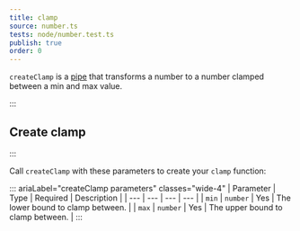 ```yaml
---
title: clamp
source: number.ts
tests: node/number.test.ts
publish: true
order: 0
---
```


`createClamp` is a [pipe](/docs/logic/pipes-overview) that transforms a number to a number clamped between a min and max value.


:::
## Create clamp
:::

Call `createClamp` with these parameters to create your `clamp` function:

::: ariaLabel="createClamp parameters" classes="wide-4"
| Parameter | Type | Required | Description |
| --- | --- | --- | --- |
| `min` | `number` | Yes | The lower bound to clamp between. |
| `max` | `number` | Yes | The upper bound to clamp between. |
:::

